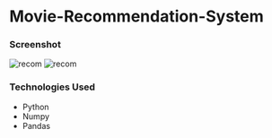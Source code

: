 # Movie-Recommendation-System



### Screenshot

![recom](https://i.ibb.co/vxqCyC9/Screenshot-2024-02-09-at-1-12-35-AM.png)
![recom](https://i.ibb.co/fXqw2P7/Screenshot-2024-02-09-at-1-12-49-AM.png)

### Technologies Used

- Python
- Numpy
- Pandas 
